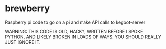 # brewberry
Raspberry pi code to go on a pi and make API calls to kegbot-server

WARNING: THIS CODE IS OLD, HACKY, WRITTEN BEFORE I SPOKE PYTHON, AND LIKELY BROKEN IN LOADS OF WAYS. YOU SHOULD REALLY JUST IGNORE IT.

